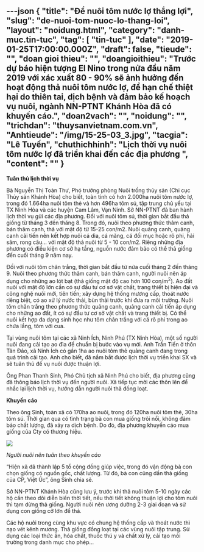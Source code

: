 ---json
{
    "title": "Để nuôi tôm nước lợ thắng lợi",
    "slug": "de-nuoi-tom-nuoc-lo-thang-loi",
    "layout": "noidung.html",
    "category": "danh-muc.tin-tuc",
    "tag": [
        "tin-tuc"
    ],
    "date": "2019-01-25T17:00:00.000Z",
    "draft": false,
    "tieude": "",
    "doan gioi thieu": "",
    "doangioithieu": "Trước dự báo hiện tượng El Nino trong nửa đầu năm 2019 với xác xuất 80 - 90% sẽ ảnh hưởng đến hoạt động thả nuôi tôm nước lợ, để hạn chế thiệt hại do thiên tai, dịch bệnh và đảm bảo kế hoạch vụ nuôi, ngành NN-PTNT Khánh Hòa đã có khuyến cáo.",
    "doan2vach": "",
    "noidung": "",
    "trichdan": "thuysanvietnam.com.vn",
    "Anhtieude": "/img/15-25-03_3.jpg",
    "tacgia": "Lê Tuyến",
    "chuthichhinh": "Lịch thời vụ nuôi tôm nước lợ đã triển khai đến các địa phương ",
    "__content__": ""
}
---
<p><strong>Tu&acirc;n thủ lịch thời vụ</strong></p>

<p>B&agrave; Nguyễn Thị To&agrave;n Thư, Ph&oacute; trưởng ph&ograve;ng Nu&ocirc;i trồng thủy sản (Chi cục Thủy sản Kh&aacute;nh H&ograve;a) cho biết, to&agrave;n tỉnh c&oacute; hơn 2.000ha nu&ocirc;i t&ocirc;m nước lợ, trong đ&oacute; 1.664ha nu&ocirc;i t&ocirc;m thẻ v&agrave; hơn 496ha t&ocirc;m s&uacute;, tập trung chủ yếu tại TX Ninh H&ograve;a v&agrave; c&aacute;c huyện Cam L&acirc;m, Vạn Ninh. Sở NN-PTNT đ&atilde; ban h&agrave;nh lịch thời vụ gửi c&aacute;c địa phương. Đối với nu&ocirc;i t&ocirc;m s&uacute;, thời gian bắt đầu thả giống từ th&aacute;ng 3 đến th&aacute;ng 8. Trong đ&oacute;, nu&ocirc;i theo phương thức th&acirc;m canh, b&aacute;n th&acirc;m canh, thả với mật độ từ 15-25 con/m2. Nu&ocirc;i quảng canh, quảng canh cải tiến n&ecirc;n kết hợp nu&ocirc;i c&aacute; d&igrave;a, c&aacute; măng, c&aacute; đối mục hoặc r&ocirc; phi, hải s&acirc;m, rong c&acirc;u... với mật&nbsp;độ thả nu&ocirc;i từ 5 - 10 con/m2. Ri&ecirc;ng những địa phương c&oacute; điều kiện cơ sở hạ tầng, nguồn nước đảm bảo c&oacute; thể thả giống đến cuối th&aacute;ng 9 năm nay.</p>

<p>Đối với nu&ocirc;i t&ocirc;m ch&acirc;n trắng, thời gian bắt đầu từ nửa cuối th&aacute;ng 2 đến th&aacute;ng 9. Nu&ocirc;i theo phương thức th&acirc;m canh, b&aacute;n th&acirc;m canh, người nu&ocirc;i n&ecirc;n &aacute;p dụng cho những ao l&oacute;t bạt (thả giống mật độ cao hơn 100 con/m<sup>2</sup>). Ao đất nu&ocirc;i với mật độ lớn cần c&oacute; sự đầu tư cơ sở vật chất, trang thiết bị hiện đại v&agrave; c&ocirc;ng nghệ nu&ocirc;i mới, ti&ecirc;n tiến; x&acirc;y dựng hệ thống mương cấp, tho&aacute;t nước ri&ecirc;ng biệt, c&oacute; ao xử l&yacute; nước thải, b&ugrave;n thải trước khi đưa ra m&ocirc;i trường. Nu&ocirc;i t&ocirc;m ch&acirc;n trắng theo phương thức quảng canh, quảng canh cải tiến &aacute;p dụng cho những ao đất, &iacute;t c&oacute; sự đầu tư cơ sở vật chất v&agrave; trang thiết bị. C&oacute; thể nu&ocirc;i kết hợp đa dạng sinh học như t&ocirc;m ch&acirc;n trắng với c&aacute; r&ocirc; phi trong ao chứa lắng, t&ocirc;m với cua.</p>

<p>Tại v&ugrave;ng nu&ocirc;i t&ocirc;m tại c&aacute;c x&atilde; Ninh &Iacute;ch, Ninh Ph&uacute; (TX Ninh H&ograve;a), một số người nu&ocirc;i đang cải tạo ao đ&igrave;a để chuẩn bị bước v&agrave;o vụ mới. Anh Trần Tiến ở th&ocirc;n T&acirc;n Đảo, x&atilde; Ninh &Iacute;ch c&oacute; gần 1ha ao nu&ocirc;i t&ocirc;m thẻ quảng canh đang trong qu&aacute; tr&igrave;nh cải tạo. Anh cho biết, đ&atilde; nắm bắt được lịch thời vụ triển khai SX v&agrave; sẽ tu&acirc;n thủ để vụ nu&ocirc;i được thuận lợi.</p>

<p>&Ocirc;ng Phan Thanh Sinh, Ph&oacute; Chủ tịch x&atilde; Ninh Ph&uacute; cho biết, địa phương cũng đ&atilde; th&ocirc;ng b&aacute;o lịch thời vụ đến người nu&ocirc;i. X&atilde; tiếp tục mời c&aacute;c th&ocirc;n l&ecirc;n để nhắc lại lịch thời vụ, hướng dẫn người nu&ocirc;i thả đồng loạt. &nbsp;</p>

<p><strong>Khuyến c&aacute;o</strong></p>

<p>Theo &ocirc;ng Sinh, to&agrave;n x&atilde; c&oacute; 170ha ao nu&ocirc;i, trong đ&oacute; 120ha nu&ocirc;i t&ocirc;m thẻ, 30ha t&ocirc;m s&uacute;. Thời gian qua c&oacute; t&igrave;nh trạng b&agrave; con mua giống tr&ocirc;i nổi, kh&ocirc;ng đảm bảo chất lượng,&nbsp;đ&atilde;&nbsp;xảy ra dịch bệnh. Do đ&oacute;, địa phương khuyến c&aacute;o mua giống của Cty c&oacute; thương hiệu.</p>

<p><img src="https://image.nongnghiep.vn/upload/2019/1/24/15-25-03_1.jpg" /></p>

<p><em>Người nu&ocirc;i n&ecirc;n tu&acirc;n theo khuyến c&aacute;o&nbsp;</em></p>

<p>&ldquo;Hiện x&atilde; đ&atilde; th&agrave;nh lập 5 tổ cộng đồng gi&uacute;p việc, trong đ&oacute; vận động b&agrave; con chọn giống c&oacute; nguồn gốc, chất lượng. Từ đ&oacute;, b&agrave; con cũng dần thả giống của CP, Việt &Uacute;c&rdquo;, &ocirc;ng Sinh chia sẻ.</p>

<p>Sở NN-PTNT Kh&aacute;nh H&ograve;a cũng lưu &yacute;, trước khi thả nu&ocirc;i t&ocirc;m 5-10 ng&agrave;y c&aacute;c hộ cần theo d&otilde;i diễn biến thời tiết, nếu thời tiết kh&ocirc;ng thuận lợi cho t&ocirc;m nu&ocirc;i th&igrave; tạm dừng thả giống. Người nu&ocirc;i n&ecirc;n ương dưỡng 2-3 giai đoạn v&agrave; sử dụng con giống cỡ lớn để thả.</p>

<p>C&aacute;c hộ nu&ocirc;i trong c&ugrave;ng khu vực c&oacute; chung hệ thống cấp v&agrave; tho&aacute;t nước&nbsp;th&igrave; nạo v&eacute;t k&ecirc;nh mương. Thả giống đồng loạt tại c&aacute;c v&ugrave;ng nu&ocirc;i tập trung. Sử dụng c&aacute;c loại thức ăn, h&oacute;a chất, thuốc th&uacute; y v&agrave; chất xử l&yacute;, cải tạo m&ocirc;i trường trong danh mục cho ph&eacute;p&hellip;</p>
